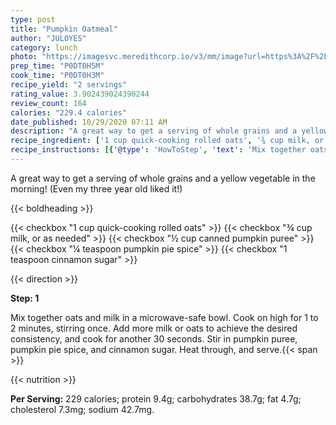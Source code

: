 ```yaml
---
type: post
title: "Pumpkin Oatmeal"
author: "JULOYES"
category: lunch
photo: "https://imagesvc.meredithcorp.io/v3/mm/image?url=https%3A%2F%2Fimages.media-allrecipes.com%2Fuserphotos%2F363808.jpg"
prep_time: "P0DT0H5M"
cook_time: "P0DT0H3M"
recipe_yield: "2 servings"
rating_value: 3.902439024390244
review_count: 164
calories: "229.4 calories"
date_published: 10/29/2020 07:11 AM
description: "A great way to get a serving of whole grains and a yellow vegetable in the morning! (Even my three year old liked it!)"
recipe_ingredient: ['1 cup quick-cooking rolled oats', '¾ cup milk, or as needed', '½ cup canned pumpkin puree', '¼ teaspoon pumpkin pie spice', '1 teaspoon cinnamon sugar']
recipe_instructions: [{'@type': 'HowToStep', 'text': 'Mix together oats and milk in a microwave-safe bowl. Cook on high for 1 to 2 minutes, stirring once. Add more milk or oats to achieve the desired consistency, and cook for another 30 seconds. Stir in pumpkin puree, pumpkin pie spice, and cinnamon sugar. Heat through, and serve.\n'}]
---
```


A great way to get a serving of whole grains and a yellow vegetable in the morning! (Even my three year old liked it!) 

{{< boldheading >}}

{{< checkbox "1 cup quick-cooking rolled oats" >}}
{{< checkbox "¾ cup milk, or as needed" >}}
{{< checkbox "½ cup canned pumpkin puree" >}}
{{< checkbox "¼ teaspoon pumpkin pie spice" >}}
{{< checkbox "1 teaspoon cinnamon sugar" >}}


{{< direction >}}

**Step: 1**

Mix together oats and milk in a microwave-safe bowl. Cook on high for 1 to 2 minutes, stirring once. Add more milk or oats to achieve the desired consistency, and cook for another 30 seconds. Stir in pumpkin puree, pumpkin pie spice, and cinnamon sugar. Heat through, and serve.{{< span >}}

{{< nutrition >}}

**Per Serving:** 229 calories; protein 9.4g; carbohydrates 38.7g; fat 4.7g; cholesterol 7.3mg; sodium 42.7mg.